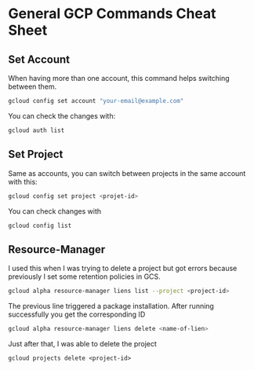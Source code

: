 # General GCP Commands Cheat Sheet

## Set Account
When having more than one account, this command helps switching between them.

```bash
gcloud config set account "your-email@example.com"
```

You can check the changes with:

```
gcloud auth list
```

## Set Project
Same as accounts, you can switch between projects in the same account with this:

```bash
gcloud config set project <projet-id>
```

You can check changes with

```
gcloud config list
```

## Resource-Manager
I used this when I was trying to delete a project but got errors because previously I set some retention policies in GCS.

```bash
gcloud alpha resource-manager liens list --project <project-id>
```

The previous line triggered a package installation. After running successfully you get the corresponding ID

```bash
gcloud alpha resource-manager liens delete <name-of-lien>
```

Just after that, I was able to delete the project

```
gcloud projects delete <project-id>
```

